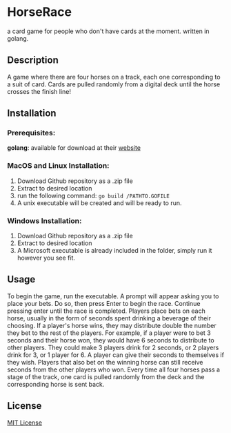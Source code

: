 # HorseRace
  a card game for people who don't have cards at the moment. written in golang.
## Description
  A game where there are four horses on a track, each one corresponding to a suit of card. Cards are pulled randomly from a digital 
deck until the horse crosses the finish line! 

## Installation
  ### Prerequisites:
  **golang**: available for download at their [website](https://learn.go.dev/)
  ### MacOS and Linux Installation:
   1. Download Github repository as a .zip file
   2. Extract to desired location
   3. run the following command:
      ```go build /PATHTO.GOFILE```
   4. A unix executable will be created and will be ready to run.
   ### Windows Installation:
   1. Download Github repository as a .zip file
   2. Extract to desired location
   3. A Microsoft executable is already included in the folder, simply run it however you see fit. 
## Usage
  To begin the game, run the executable. A prompt will appear asking you to place your bets. Do so, then press Enter to begin the race. Continue pressing enter until the race is completed. 
  Players place bets on each horse, usually in the form of seconds spent drinking a 
beverage of their choosing. If a player's horse wins, they may distribute double the number they bet to the rest of the players.
  For example, if a player were to bet 3 seconds and their horse won, they would have 6 seconds to distribute to other players. They
could make 3 players drink for 2 seconds, or 2 players drink for 3, or 1 player for 6. A player can give their seconds to themselves
if they wish. 
  Players that also bet on the winning horse can still receive seconds from the other players who won. 
  Every time all four horses pass a stage of the track, one card is pulled randomly from the deck and the corresponding horse is sent back.
## License
[MIT License](https://github.com/Evangardner/HorseRace/blob/master/LICENSE)
